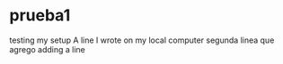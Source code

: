 # prueba1
testing my setup
A line I wrote on my local computer
segunda linea que agrego
adding a line
